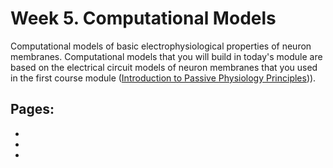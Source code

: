 # Week 5. Computational Models

Computational models of basic electrophysiological properties of neuron membranes. Computational models that you will build in today's module are based on the electrical circuit models of neuron membranes that you used in the first course module ([Introduction to Passive Physiology Principles](../modules/passive-membrane-models/passive-membrane-models_landing.md))).



## Pages:
- [](../computer-model/Lab-Manual_computer-model.md)
- [](../computer-model/Data-Explorer_computer-model.ipynb)
- [](../computer-model/Responses_computer-model.ipynb)


